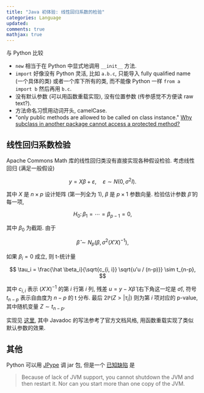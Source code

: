 ```yaml
---
title: "Java 初体验: 线性回归系数的检验"
categories: Language
updated: 
comments: true
mathjax: true
---
```


与 Python 比较

- `new` 相当于在 Python 中显式地调用 `__init__` 方法.
- `import` 好像没有 Python 灵活, 比如 `a.b.c`, 只能导入 fully qualified name (一个具体的类) 或者一个库下所有的类, 而不能像 Python 一样 `from a import b` 然后再用 `b.c`.
- 没有默认参数 (可以用函数重载实现), 没有位置参数 (传参感觉不方便读 raw text?).
- 方法命名习惯用动词开头, camelCase.
- "only public methods are allowed to be called on class instance." [Why subclass in another package cannot access a protected method?](https://stackoverflow.com/questions/19949327/why-subclass-in-another-package-cannot-access-a-protected-method)

<!-- more -->

## 线性回归系数检验

Apache Commons Math 库的线性回归类没有直接实现各种假设检验. 考虑线性回归 (满足一般假设)

$$
y = X\beta + \varepsilon, \quad \varepsilon \sim N(0, \sigma^2 I).
$$

其中 $X$ 是 $n\times p$ 设计矩阵 (第一列全为 1), $\beta$ 是 $p\times 1$ 参数向量. 检验估计参数 $\hat \beta$ 的每一项,

$$
H_0\colon \beta_1 = \cdots = \beta_{p-1} = 0,
$$

其中 $\beta_0$ 为截距. 由于

$$
\hat \beta \sim N_p(\beta, \sigma^2 (X'X)^{-1}),
$$

如果 $\beta_i = 0$ 成立, 则 t-统计量

$$
\tau_i = \frac{\hat \beta_i}{\sqrt{c_{i, i}} \sqrt{u'u / (n-p)}} \sim t_{n-p},
$$

其中 $c_{i, i}$ 表示 $(X'X)^{-1}$ 的第 $i$ 行第 $i$ 列, 残差 $u = y- X\hat\beta$ (右下角这一坨是 $\hat \sigma$), 符号 $t_{n-p}$ 表示自由度为 $n-p$ 的 t 分布. 最后 $2\mathbb P(Z > \vert\tau_i\vert)$ 则为第 $i$ 项对应的 p-value, 其中随机变量 $Z \sim t_{n-p}$.

实现见 [这里](https://gist.github.com/Shiina18/844dcd880e5a377adc9880536f0d0563), 其中 Javadoc 的写法参考了官方文档风格, 用函数重载实现了类似默认参数的效果.


## 其他

Python 可以用 [JPype](https://jpype.readthedocs.io/en/latest/) 调 jar 包, 但是一个 [已知缺陷](https://jpype.readthedocs.io/en/latest/install.html#known-bugs-limitations) 是

> Because of lack of JVM support, you cannot shutdown the JVM and then restart it. Nor can you start more than one copy of the JVM.